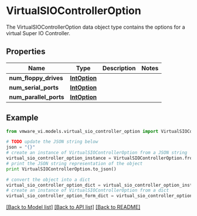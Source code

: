 # VirtualSIOControllerOption

The VirtualSIOControllerOption data object type contains the options for a virtual Super IO Controller. 

## Properties
Name | Type | Description | Notes
------------ | ------------- | ------------- | -------------
**num_floppy_drives** | [**IntOption**](IntOption.md) |  | 
**num_serial_ports** | [**IntOption**](IntOption.md) |  | 
**num_parallel_ports** | [**IntOption**](IntOption.md) |  | 

## Example

```python
from vmware_vi.models.virtual_sio_controller_option import VirtualSIOControllerOption

# TODO update the JSON string below
json = "{}"
# create an instance of VirtualSIOControllerOption from a JSON string
virtual_sio_controller_option_instance = VirtualSIOControllerOption.from_json(json)
# print the JSON string representation of the object
print VirtualSIOControllerOption.to_json()

# convert the object into a dict
virtual_sio_controller_option_dict = virtual_sio_controller_option_instance.to_dict()
# create an instance of VirtualSIOControllerOption from a dict
virtual_sio_controller_option_form_dict = virtual_sio_controller_option.from_dict(virtual_sio_controller_option_dict)
```
[[Back to Model list]](../README.md#documentation-for-models) [[Back to API list]](../README.md#documentation-for-api-endpoints) [[Back to README]](../README.md)


